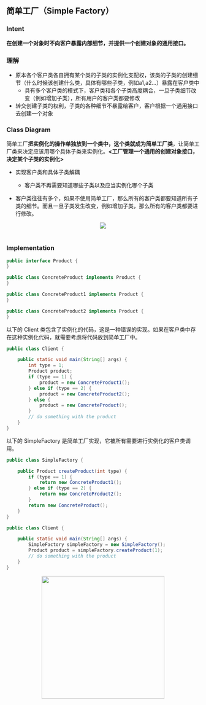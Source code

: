 ## 简单工厂（Simple Factory）

### Intent

**在创建一个对象时不向客户暴露内部细节，并提供一个创建对象的通用接口。**

### 理解

* 原本各个客户类各自拥有某个类的子类的实例化支配权，该类的子类的创建细节（什么时候该创建什么类，具体有哪些子类，例如a1,a2...）暴露在客户类中
  * 具有多个客户类的模式下，客户类和各个子类高度耦合，一旦子类细节改变（例如增加子类），所有用户的客户类都要修改
* 转交创建子类的权利，子类的各种细节不暴露给客户，客户根据一个通用接口去创建一个对象

### Class Diagram

简单工厂**把实例化的操作单独放到一个类中，这个类就成为简单工厂类**，让简单工厂类来决定应该用哪个具体子类来实例化。**<工厂管理一个通用的创建对象接口，决定某个子类的实例化>**

* 实现客户类和具体子类解耦
  * 客户类不再需要知道哪些子类以及应当实例化哪个子类

* 客户类往往有多个，如果不使用简单工厂，那么所有的客户类都要知道所有子类的细节。而且一旦子类发生改变，例如增加子类，那么所有的客户类都要进行修改。

<div align="center"> <img src="https://cs-notes-1256109796.cos.ap-guangzhou.myqcloud.com/40c0c17e-bba6-4493-9857-147c0044a018.png"/> </div><br>

### Implementation

```java
public interface Product {
}
```

```java
public class ConcreteProduct implements Product {
}
```

```java
public class ConcreteProduct1 implements Product {
}
```

```java
public class ConcreteProduct2 implements Product {
}
```

以下的 Client 类包含了实例化的代码，这是一种错误的实现。如果在客户类中存在这种实例化代码，就需要考虑将代码放到简单工厂中。

```java
public class Client {

    public static void main(String[] args) {
        int type = 1;
        Product product;
        if (type == 1) {
            product = new ConcreteProduct1();
        } else if (type == 2) {
            product = new ConcreteProduct2();
        } else {
            product = new ConcreteProduct();
        }
        // do something with the product
    }
}
```

以下的 SimpleFactory 是简单工厂实现，它被所有需要进行实例化的客户类调用。

```java
public class SimpleFactory {

    public Product createProduct(int type) {
        if (type == 1) {
            return new ConcreteProduct1();
        } else if (type == 2) {
            return new ConcreteProduct2();
        }
        return new ConcreteProduct();
    }
}
```

```java
public class Client {

    public static void main(String[] args) {
        SimpleFactory simpleFactory = new SimpleFactory();
        Product product = simpleFactory.createProduct(1);
        // do something with the product
    }
}
```






<div align="center"><img width="320px" src="https://cs-notes-1256109796.cos.ap-guangzhou.myqcloud.com/githubio/公众号二维码-2.png"></img></div>
